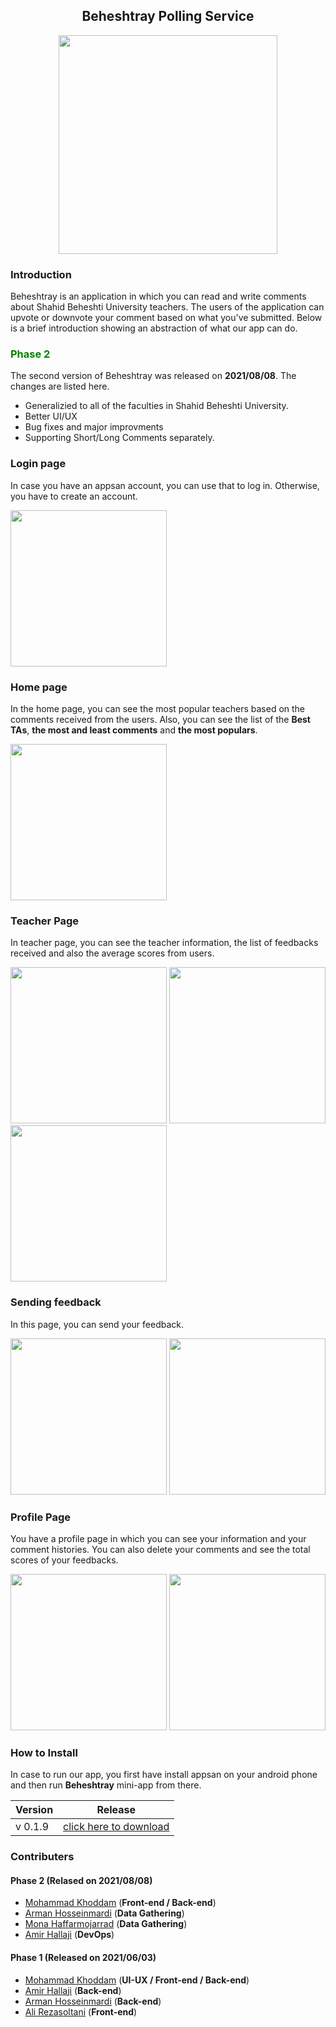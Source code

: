 <h2 align="center">Beheshtray Polling Service</h2>

<p align='center'>
<img src='icon/app-logo.png' width='350px' align='center'/>
</p>

### Introduction
Beheshtray is an application in which you can read and write comments about Shahid Beheshti University teachers. The users of the application can upvote or downvote your comment based on what you've submitted.
Below is a brief introduction showing an abstraction of what our app can do.


<h3 style=color:green>Phase 2</h3>

The second version of Beheshtray was released on **2021/08/08**. The changes are listed here.
- Generalizied to all of the faculties in Shahid Beheshti University.
- Better UI/UX
- Bug fixes and major improvments
- Supporting Short/Long Comments separately.



### Login page
In case you have an appsan account, you can use that to log in. Otherwise, you have to create an account.
<p align='left'>
<img src='icon/login.png' width='250px'/>

</p>


### Home page
In the home page, you can see the most popular teachers based on the comments received from the users. Also, you can see the list of the **Best TAs**, **the most and least comments** and **the most populars**.
<p align='left'>
<img src='icon/homepage.png' width='250px'></img>
</p>

### Teacher Page
In teacher page, you can see the teacher information, the list of feedbacks received and also the average scores  from users.

<p align ='left'>
<img src='icon/teacherinfo.png' width='250px'/>
<img src='icon/teachercomment.png' width=250px/>
<img src='icon/teacherscore.png' width=250px/>
</p>

### Sending feedback
In this page, you can send your feedback.
<p >
<img src='icon/score1.png' width='250px'/>
<img src='icon/score2.png' width='250px'/>
</p>

### Profile Page
You have a profile page in which you can see your information and your comment histories. You can also delete your comments and see the total scores of your feedbacks.

<p align='left'>
<img src='icon/profile.png' width='250px'/>
<img src='icon/commenthistory.png' width='250px'/>
</p>


### How to Install
In case to run our app, you first have install appsan on your android phone and then run **Beheshtray** mini-app from there.

| Version | Release                                                                 |
|---------|-------------------------------------------------------------------------|
|  v 0.1.9 | [click here to download](https://s19.picofile.com/file/8435427150/shahidbeheshti_V0_1_9.apk.html) |


### Contributers

#### Phase 2 (Relased on 2021/08/08)
- [Mohammad Khoddam](https://github.com/mkh2097) (**Front-end / Back-end**)
- [Arman Hosseinmardi](https://github.com/armanhm) (**Data Gathering**)
- [Mona Haffarmojarrad](https://github.com/monahmd) (**Data Gathering**)
- [Amir Hallaji](https://amirhallaji.com) (**DevOps**)


#### Phase 1 (Released on 2021/06/03)
- [Mohammad Khoddam](https://github.com/mkh2097) (**UI-UX / Front-end / Back-end**)
- [Amir Hallaji](https://amirhallaji.com) (**Back-end**)
- [Arman Hosseinmardi]() (**Back-end**)
- [Ali Rezasoltani]() (**Front-end**)